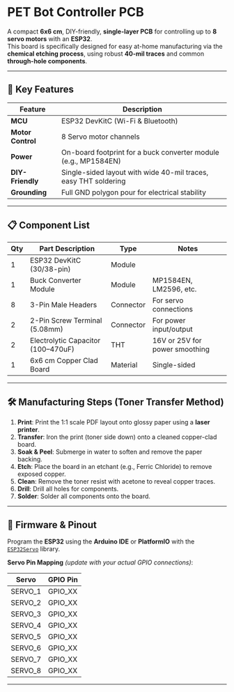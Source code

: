 # PET Bot Controller PCB

A compact **6x6 cm**, DIY-friendly, **single-layer PCB** for controlling up to **8 servo motors** with an **ESP32**.  
This board is specifically designed for easy at-home manufacturing via the **chemical etching process**, using robust **40-mil traces** and common **through-hole components**.

---

## 🔑 Key Features

| Feature         | Description                                                      |
|-----------------|------------------------------------------------------------------|
| **MCU**         | ESP32 DevKitC (Wi-Fi & Bluetooth)                                |
| **Motor Control** | 8 Servo motor channels                                          |
| **Power**       | On-board footprint for a buck converter module (e.g., MP1584EN)  |
| **DIY-Friendly** | Single-sided layout with wide 40-mil traces, easy THT soldering |
| **Grounding**   | Full GND polygon pour for electrical stability                   |

---

## 📋 Component List

| Qty | Part Description                | Type       | Notes                        |
|-----|---------------------------------|------------|------------------------------|
| 1   | ESP32 DevKitC (30/38-pin)       | Module     |                              |
| 1   | Buck Converter Module           | Module     | MP1584EN, LM2596, etc.       |
| 8   | 3-Pin Male Headers              | Connector  | For servo connections        |
| 2   | 2-Pin Screw Terminal (5.08mm)   | Connector  | For power input/output       |
| 2   | Electrolytic Capacitor (100–470uF) | THT     | 16V or 25V for power smoothing |
| 1   | 6x6 cm Copper Clad Board        | Material   | Single-sided                 |

---

## 🛠️ Manufacturing Steps (Toner Transfer Method)

1. **Print**: Print the 1:1 scale PDF layout onto glossy paper using a **laser printer**.
2. **Transfer**: Iron the print (toner side down) onto a cleaned copper-clad board.
3. **Soak & Peel**: Submerge in water to soften and remove the paper backing.
4. **Etch**: Place the board in an etchant (e.g., Ferric Chloride) to remove exposed copper.
5. **Clean**: Remove the toner resist with acetone to reveal copper traces.
6. **Drill**: Drill all holes for components.
7. **Solder**: Solder all components onto the board.

---

## 🔌 Firmware & Pinout

Program the **ESP32** using the **Arduino IDE** or **PlatformIO** with the [`ESP32Servo`](https://github.com/jkb-git/ESP32Servo) library.

**Servo Pin Mapping** *(update with your actual GPIO connections)*:

| Servo  | GPIO Pin |
|--------|----------|
| SERVO_1 | GPIO_XX |
| SERVO_2 | GPIO_XX |
| SERVO_3 | GPIO_XX |
| SERVO_4 | GPIO_XX |
| SERVO_5 | GPIO_XX |
| SERVO_6 | GPIO_XX |
| SERVO_7 | GPIO_XX |
| SERVO_8 | GPIO_XX |

---
